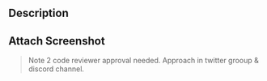 ## Description


## Attach Screenshot


> Note 2 code reviewer approval needed. Approach in twitter grooup & discord channel.
